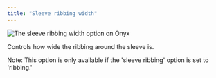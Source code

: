 ```yaml
---
title: "Sleeve ribbing width"
---
```


![The sleeve ribbing width option on Onyx](./sleeveribbingwidth.svg)

Controls how wide the ribbing around the sleeve is.

Note: This option is only available if the 'sleeve ribbing' option is set to 'ribbing.'

